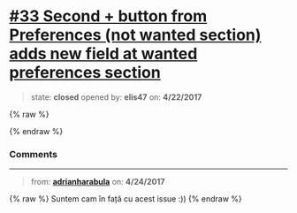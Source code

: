 # [\#33 Second + button from Preferences (not wanted section) adds new field at wanted preferences section](https://github.com/adrianharabula/condr/issues/33)

> state: **closed** opened by: **elis47** on: **4/22/2017**

{% raw %}

{% endraw %}


### Comments

---
> from: [**adrianharabula**](https://github.com/adrianharabula/condr/issues/33#issuecomment-296520372) on: **4/24/2017**

{% raw %}
Suntem cam în față cu acest issue :))
{% endraw %}
